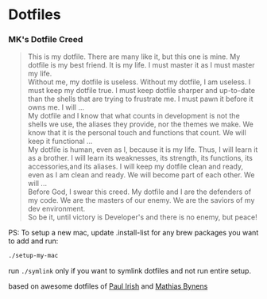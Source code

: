 # Dotfiles


### MK's Dotfile Creed

>This is my dotfile. There are many like it, but this one is mine.
My dotfile is my best friend. It is my life. I must master it as I must master my life.  
Without me, my dotfile is useless. Without my dotfile, I am useless. I must keep my dotfile true. I must keep dotfile sharper and up-to-date than the shells that are trying to frustrate me. I must pawn it before it owns me. I will ...  
My dotfile and I know that what counts in development is not the shells we use, the aliases they provide, nor the themes we make. We know that it is the personal touch and functions that count. We will keep it functional ...  
My dotfile is human, even as I, because it is my life. Thus, I will learn it as a brother. I will learn its weaknesses, its strength, its functions, its accessories,and its aliases. I will keep my dotfile clean and ready, even as I am clean and ready. We will become part of each other. We will ...  
Before God, I swear this creed. My dotfile and I are the defenders of my code. We are the masters of our enemy. We are the saviors of my dev environment.  
So be it, until victory is Developer's and there is no enemy, but peace!  


PS: To setup a new mac, update .install-list for any brew packages you want to add and run:
```zsh
./setup-my-mac
``` 
run ```./symlink``` only if you want to symlink dotfiles and not run entire setup.


based on awesome dotfiles of [Paul Irish](https://github.com/paulirish/dotfiles) and [Mathias Bynens](https://github.com/mathiasbynens/dotfiles)
